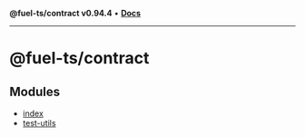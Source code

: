 **@fuel-ts/contract v0.94.4** • [**Docs**](index.md)

***

# @fuel-ts/contract

## Modules

- [index](./src-index.md)
- [test-utils](./test-utils-index.md)
